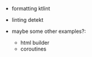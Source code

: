 - formatting ktlint
- linting detekt

- maybe some other examples?:
    - html builder
    - coroutines
